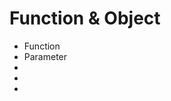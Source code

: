 <h1>Function & Object</h1>
<ul>
  <li>Function</li>
  <li>Parameter</li>
  <li></li>
  <li></li>
  <li></li>
</ul>
